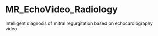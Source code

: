 # MR_EchoVideo_Radiology
Intelligent diagnosis of mitral regurgitation based on echocardiography video
